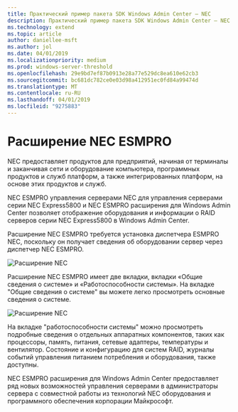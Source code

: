 ```yaml
---
title: Практический пример пакета SDK Windows Admin Center — NEC
description: Практический пример пакета SDK Windows Admin Center — NEC
ms.technology: extend
ms.topic: article
author: daniellee-msft
ms.author: jol
ms.date: 04/01/2019
ms.localizationpriority: medium
ms.prod: windows-server-threshold
ms.openlocfilehash: 29e9bd7ef87b0913e28a77e529dc8ea610e62cb3
ms.sourcegitcommit: bc681dc782ce0e03d98a412951ec0fd84a99474d
ms.translationtype: MT
ms.contentlocale: ru-RU
ms.lasthandoff: 04/01/2019
ms.locfileid: "9275883"
---
```

# Расширение NEC ESMPRO

NEC предоставляет продуктов для предприятий, начиная от терминалы и заканчивая сети и оборудование компьютера, программных продуктов и служб платформ, а также интегрированных платформ, на основе этих продуктов и служб.

NEC ESMPRO управления серверами NEC для управления серверами серии NEC Express5800 и NEC ESMPRO расширения для Windows Admin Center позволяет отображение оборудования и информации о RAID серверов серии NEC Express5800 в Windows Admin Center.

Расширение NEC ESMPRO требуется установка диспетчера ESMPRO NEC, поскольку он получает сведения об оборудовании сервер через диспетчер NEC ESMPRO.

![Расширение NEC](../../media/extend-case-study-nec/nec-1.png)

Расширение NEC ESMPRO имеет две вкладки, вкладки «Общие сведения о системе» и «Работоспособности системы». На вкладке "Общие сведения о системе" вы можете легко просмотреть основные сведения о системе.

![Расширение NEC](../../media/extend-case-study-nec/nec-2.png)

На вкладке "работоспособности системы" можно просмотреть подробные сведения о отдельных аппаратных компонентов, таких как процессоры, память, питания, сетевые адаптеры, температуры и вентилятор. Состояние и конфигурацию для систем RAID, журналы событий управления питанием потребления и оборудования, также доступны.

NEC ESMPRO расширения для Windows Admin Center предоставляет ряд новых возможностей управления серверами в администраторы сервера с совместной работы из технологий NEC оборудования и программного обеспечения корпорации Майкрософт.